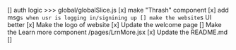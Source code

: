 [] auth logic >>> global/globalSlice.js
[x] make "Thrash" component
[x] add msg`s when usr is logging in/signining up
[] make the website`s UI better
[x] Make the logo of website
[x] Update the welcome page
[] Make the Learn more component /pages/LrnMore.jsx
[x] Update the README.md
[] 